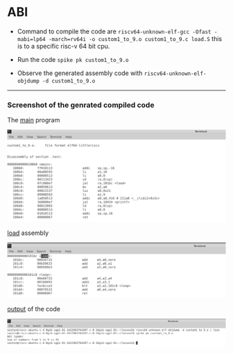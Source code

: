 ABI
===

- Command to compile the code are `riscv64-unknown-elf-gcc -Ofast -mabi=lp64 -march=rv64i -o custom1_to_9.o custom1_to_9.c load.S` this is to a specific risc-v 64 bit cpu.

- Run the code `spike pk custom1_to_9.o`

- Observe the generated assembly code with `riscv64-unknown-elf-objdump -d custom1_to_9.o`

------------------------------------------------------------------

### Screenshot of the genrated compiled code

The [main](Images/main-asm.png) program

![main](Images/main-asm.png)

[load](Images/load-asm.png) assembly 

![load](Images/load-asm.png)

[output](Images/output-asm.png) of the code

![output](Images/output-asm.png)

